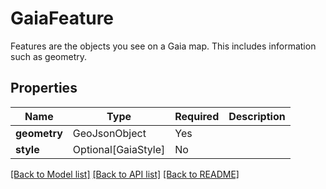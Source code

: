 # GaiaFeature

Features are the objects you see on a Gaia map. This includes information such as geometry.


## Properties
| Name | Type | Required | Description |
| ------------ | ------------- | ------------- | ------------- |
**geometry** | GeoJsonObject | Yes |  |
**style** | Optional[GaiaStyle] | No |  |


[[Back to Model list]](../../../../README.md#models-v1-link) [[Back to API list]](../../../../README.md#apis-v1-link) [[Back to README]](../../../../README.md)
